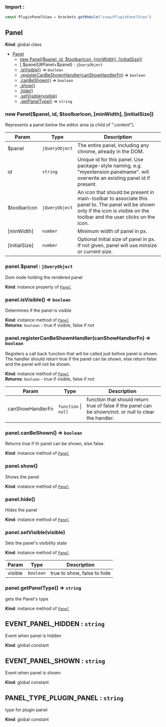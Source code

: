 ### Import :
```js
const PluginPanelView = brackets.getModule("view/PluginPanelView")
```

<a name="Panel"></a>

## Panel
**Kind**: global class  

* [Panel](#Panel)
    * [new Panel($panel, id, $toolbarIcon, [minWidth], [initialSize])](#new_Panel_new)
    * [.$panel](#Panel+$panel) : <code>jQueryObject</code>
    * [.isVisible()](#Panel+isVisible) ⇒ <code>boolean</code>
    * [.registerCanBeShownHandler(canShowHandlerFn)](#Panel+registerCanBeShownHandler) ⇒ <code>boolean</code>
    * [.canBeShown()](#Panel+canBeShown) ⇒ <code>boolean</code>
    * [.show()](#Panel+show)
    * [.hide()](#Panel+hide)
    * [.setVisible(visible)](#Panel+setVisible)
    * [.getPanelType()](#Panel+getPanelType) ⇒ <code>string</code>

<a name="new_Panel_new"></a>

### new Panel($panel, id, $toolbarIcon, [minWidth], [initialSize])
Represents a panel below the editor area (a child of ".content").


| Param | Type | Description |
| --- | --- | --- |
| $panel | <code>jQueryObject</code> | The entire panel, including any chrome, already in the DOM. |
| id | <code>string</code> | Unique id for this panel. Use package-style naming, e.g. "myextension.panelname". will      overwrite an existing panel id if present. |
| $toolbarIcon | <code>jQueryObject</code> | An icon that should be present in main-toolbar to associate this panel to.      The panel will be shown only if the icon is visible on the toolbar and the user clicks on the icon. |
| [minWidth] | <code>number</code> | Minimum width of panel in px. |
| [initialSize] | <code>number</code> | Optional Initial size of panel in px. If not given, panel will use minsize      or current size. |

<a name="Panel+$panel"></a>

### panel.$panel : <code>jQueryObject</code>
Dom node holding the rendered panel

**Kind**: instance property of [<code>Panel</code>](#Panel)  
<a name="Panel+isVisible"></a>

### panel.isVisible() ⇒ <code>boolean</code>
Determines if the panel is visible

**Kind**: instance method of [<code>Panel</code>](#Panel)  
**Returns**: <code>boolean</code> - true if visible, false if not  
<a name="Panel+registerCanBeShownHandler"></a>

### panel.registerCanBeShownHandler(canShowHandlerFn) ⇒ <code>boolean</code>
Registers a call back function that will be called just before panel is shown. The handler should return true
if the panel can be shown, else return false and the panel will not be shown.

**Kind**: instance method of [<code>Panel</code>](#Panel)  
**Returns**: <code>boolean</code> - true if visible, false if not  

| Param | Type | Description |
| --- | --- | --- |
| canShowHandlerFn | <code>function</code> \| <code>null</code> | function that should return true of false if the panel can be shown/not. or null to clear the handler. |

<a name="Panel+canBeShown"></a>

### panel.canBeShown() ⇒ <code>boolean</code>
Returns true if th panel can be shown, else false.

**Kind**: instance method of [<code>Panel</code>](#Panel)  
<a name="Panel+show"></a>

### panel.show()
Shows the panel

**Kind**: instance method of [<code>Panel</code>](#Panel)  
<a name="Panel+hide"></a>

### panel.hide()
Hides the panel

**Kind**: instance method of [<code>Panel</code>](#Panel)  
<a name="Panel+setVisible"></a>

### panel.setVisible(visible)
Sets the panel's visibility state

**Kind**: instance method of [<code>Panel</code>](#Panel)  

| Param | Type | Description |
| --- | --- | --- |
| visible | <code>boolean</code> | true to show, false to hide |

<a name="Panel+getPanelType"></a>

### panel.getPanelType() ⇒ <code>string</code>
gets the Panel's type

**Kind**: instance method of [<code>Panel</code>](#Panel)  
<a name="EVENT_PANEL_HIDDEN"></a>

## EVENT\_PANEL\_HIDDEN : <code>string</code>
Event when panel is hidden

**Kind**: global constant  
<a name="EVENT_PANEL_SHOWN"></a>

## EVENT\_PANEL\_SHOWN : <code>string</code>
Event when panel is shown

**Kind**: global constant  
<a name="PANEL_TYPE_PLUGIN_PANEL"></a>

## PANEL\_TYPE\_PLUGIN\_PANEL : <code>string</code>
type for plugin panel

**Kind**: global constant  
